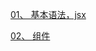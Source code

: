 [01、 基本语法，jsx](https://github.com/hanekaoru/WebLearningNotes/blob/master/react/01.md)

[02、 组件](https://github.com/hanekaoru/WebLearningNotes/blob/master/react/02.md)
